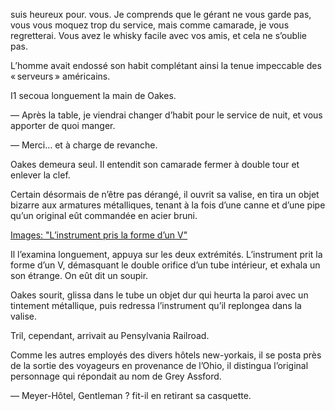 suis heureux pour. vous. Je comprends que le gérant ne vous garde pas,
vous vous moquez trop du service, mais comme camarade, je vous regretterai.
Vous avez le whisky facile avec vos amis, et cela ne s’oublie pas.

L’homme avait endossé son habit complétant ainsi la tenue impeccable
des « serveurs » américains.

I1 secoua longuement la main de Oakes.

— Après la table, je viendrai changer d’habit pour le service de nuit, et
vous apporter de quoi manger.

— Merci… et à charge de revanche.

Oakes demeura seul. Il entendit son camarade fermer à double tour et enlever
la clef.

Certain désormais de n’être pas dérangé, il ouvrit sa valise, en tira un
objet bizarre aux armatures métalliques, tenant à la fois d’une canne et
d’une pipe qu’un original eût commandée en acier bruni.

[Images: "L’instrument pris la forme d’un V"](../images/1-page-347.md)

Il l’examina longuement, appuya sur les deux extrémités. L’instrument prit
la forme d’un V, démasquant le double orifice d’un tube intérieur, et exhala
un son étrange. On eût dit un soupir.

Oakes sourit, glissa dans le tube un objet dur qui heurta la paroi avec un
tintement métallique, puis redressa l’instrument qu’il replongea dans la valise.

Tril, cependant, arrivait au Pensylvania Railroad.

Comme les autres employés des divers hôtels new-yorkais, il se posta près
de la sortie des voyageurs en provenance de l’Ohio, il distingua l’original
personnage qui répondait au nom de Grey Assford.

— Meyer-Hôtel, Gentleman ? fit-il en retirant sa casquette.
